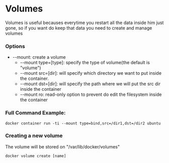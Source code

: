 # Volumes

Volumes is useful becauses everytime you restart all the data inside him just gone, so if you want do keep that data you need to create and manage volumes

### Options

* --mount: create a volume
	* --mount type=[type]: specify the type of volume(the default is "volume")
	* --mount src=[dir]: will specify which directory we want to put inside the container.
	* --mount dst=[dir]: will specify the path where we will put the src dir inside the container
	* --mount ro: read-only option to prevent do edit the filesystem inside the container 

### Full Command Example:

```docker
docker container run -ti --mount type=bind,src=/dir1,dst=/dir2 ubuntu
```

### Creating a new volume

The volume will be stored on "/var/lib/docker/volumes"
```docker
docker volume create [name]
```
